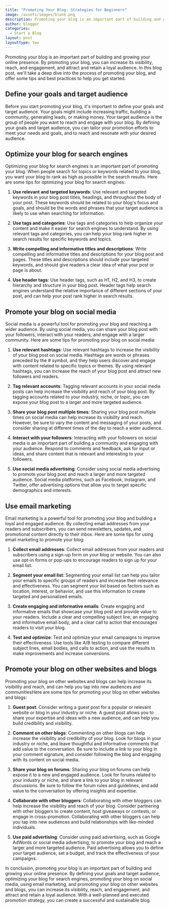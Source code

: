 ```yaml
---
title: "Promoting Your Blog: Strategies for Beginners"
image: /assets/images/blank.png
description: Promoting your blog is an important part of building and growing your online presence. By promoting your blog, you can increase its visibility, reach, and engagement, and attract and retain a loyal audience. In this blog post, we'll take a deep dive into the process of promoting your blog, and offer some tips and best practices to help you get started.
author: blogger
categories:
  - Start a Blog
layout: post
layouttype: two
---
```


Promoting your blog is an important part of building and growing your online presence. By promoting your blog, you can increase its visibility, reach, and engagement, and attract and retain a loyal audience. In this blog post, we'll take a deep dive into the process of promoting your blog, and offer some tips and best practices to help you get started.

## Define your goals and target audience

Before you start promoting your blog, it's important to define your goals and target audience. Your goals might include increasing traffic, building a community, generating leads, or making money. Your target audience is the group of people you want to reach and engage with your blog. By defining your goals and target audience, you can tailor your promotion efforts to meet your needs and goals, and to reach and resonate with your desired audience.

## Optimize your blog for search engines

Optimizing your blog for search engines is an important part of promoting your blog. When people search for topics or keywords related to your blog, you want your blog to rank as high as possible in the search results. Here are some tips for optimizing your blog for search engines:

1. **Use relevant and targeted keywords**: Use relevant and targeted keywords in your blog post titles, headings, and throughout the body of your post. These keywords should be related to your blog's focus and goals, and should be the words and phrases that your target audience is likely to use when searching for information.

2. **Use tags and categories**: Use tags and categories to help organize your content and make it easier for search engines to understand. By using relevant tags and categories, you can help your blog rank higher in search results for specific keywords and topics.

3. **Write compelling and informative titles and descriptions**: Write compelling and informative titles and descriptions for your blog post and pages. These titles and descriptions should include your targeted keywords, and should give readers a clear idea of what your post or page is about.

4. **Use header tags**: Use header tags, such as H1, H2, and H3, to create hierarchy and structure in your blog post. Header tags help search engines understand the relative importance of different sections of your post, and can help your post rank higher in search results.

## Promote your blog on social media

Social media is a powerful tool for promoting your blog and reaching a wider audience. By using social media, you can share your blog post with your followers, interact with your readers, and engage with a larger community. Here are some tips for promoting your blog on social media:

1. **Use relevant hashtags**: Use relevant hashtags to increase the visibility of your blog post on social media. Hashtags are words or phrases preceded by the # symbol, and they help users discover and engage with content related to specific topics or themes. By using relevant hashtags, you can increase the reach of your blog post and attract new followers and readers.

2. **Tag relevant accounts**: Tagging relevant accounts in your social media posts can help increase the visibility and reach of your blog post. By tagging accounts related to your industry, niche, or topic, you can expose your blog post to a larger and more targeted audience.

3. **Share your blog post multiple times**: Sharing your blog post multiple times on social media can help increase its visibility and reach. However, be sure to vary the content and messaging of your posts, and consider sharing at different times of the day to reach a wider audience.

4. **Interact with your followers**: Interacting with your followers on social media is an important part of building a community and engaging with your audience. Respond to comments and feedback, ask for input or ideas, and share content that is relevant and interesting to your followers.

5. **Use social media advertising**: Consider using social media advertising to promote your blog post and reach a larger and more targeted audience. Social media platforms, such as Facebook, Instagram, and Twitter, offer advertising options that allow you to target specific demographics and interests.

## Use email marketing

Email marketing is a powerful tool for promoting your blog and building a loyal and engaged audience. By collecting email addresses from your readers and subscribers, you can send newsletters, updates, and promotional content directly to their inbox. Here are some tips for using email marketing to promote your blog:

1. **Collect email addresses**: Collect email addresses from your readers and subscribers using a sign-up form on your blog or website. You can also use opt-in forms or pop-ups to encourage readers to sign up for your email list.

2. **Segment your email list**: Segmenting your email list can help you tailor your emails to specific groups of readers and increase their relevance and effectiveness. You can segment your list based on factors such as location, interest, or behavior, and use this information to create targeted and personalized emails.

3. **Create engaging and informative emails**: Create engaging and informative emails that showcase your blog post and provide value to your readers. Include a clear and compelling subject line, an engaging and informative email body, and a clear call to action that encourages readers to visit your blog.

4. **Test and optimize**: Test and optimize your email campaigns to improve their effectiveness. Use tools like A/B testing to compare different subject lines, email bodies, and calls to action, and use the results to make improvements and increase conversions.

## Promote your blog on other websites and blogs

Promoting your blog on other websites and blogs can help increase its visibility and reach, and can help you tap into new audiences and communitiesHere are some tips for promoting your blog on other websites and blogs:

1. **Guest post**: Consider writing a guest post for a popular or relevant website or blog in your industry or niche. A guest post allows you to share your expertise and ideas with a new audience, and can help you build credibility and visibility.

2. **Comment on other blogs**: Commenting on other blogs can help increase the visibility and credibility of your blog. Look for blogs in your industry or niche, and leave thoughtful and informative comments that add value to the conversation. Be sure to include a link to your blog in your comment signature, and consider following the blog and engaging with its content on social media.

3. **Share your blog on forums**: Sharing your blog on forums can help expose it to a new and engaged audience. Look for forums related to your industry or niche, and share a link to your blog in relevant discussions. Be sure to follow the forum rules and guidelines, and add value to the conversation by offering insights and expertise.

4. **Collaborate with other bloggers**: Collaborating with other bloggers can help increase the visibility and reach of your blog. Consider partnering with other bloggers to create content, host giveaways or contests, or engage in cross-promotion. Collaborating with other bloggers can help you tap into new audiences and build relationships with like-minded individuals.

5. **Use paid advertising**: Consider using paid advertising, such as Google AdWords or social media advertising, to promote your blog and reach a larger and more targeted audience. Paid advertising allows you to define your target audience, set a budget, and track the effectiveness of your campaigns.

In conclusion, promoting your blog is an important part of building and growing your online presence. By defining your goals and target audience, optimizing your blog for search engines, promoting your blog on social media, using email marketing, and promoting your blog on other websites and blogs, you can increase its visibility, reach, and engagement, and attract and retain a loyal audience. With a well-planned and executed promotion strategy, you can create a successful and sustainable blog.
